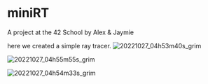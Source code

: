 # miniRT
A project at the 42 School by Alex & Jaymie

here we created a simple ray tracer.
![20221027_04h53m40s_grim](https://user-images.githubusercontent.com/87624652/198180401-7c1ec9b9-9995-475c-a6cc-b3da8cd1d0c2.png)

![20221027_04h55m55s_grim](https://user-images.githubusercontent.com/87624652/198180386-610caf2f-9138-484c-bdf2-7244e92c0bc0.png)

![20221027_04h54m33s_grim](https://user-images.githubusercontent.com/87624652/198180371-f8e6e165-f963-4bf0-af19-ef94676ddde1.png)
